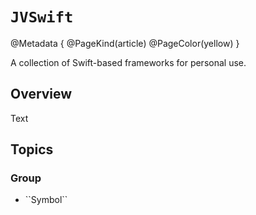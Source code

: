 # ``JVSwift``
@Metadata {
	@PageKind(article)
	@PageColor(yellow)
}

A collection of Swift-based frameworks for personal use.

## Overview

<!--@START_MENU_TOKEN@-->Text<!--@END_MENU_TOKEN@-->

## Topics

### <!--@START_MENU_TOKEN@-->Group<!--@END_MENU_TOKEN@-->

- <!--@START_MENU_TOKEN@-->``Symbol``<!--@END_MENU_TOKEN@-->
